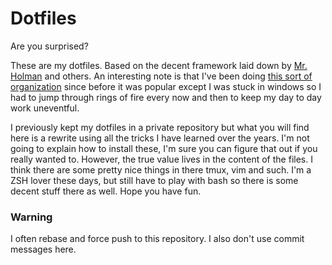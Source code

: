 # Dotfiles #####################################################################

Are you surprised?

These are my dotfiles. Based on the decent framework laid down by [Mr.
Holman][0] and others. An interesting note is that I've been doing [this sort
of organization][1] since before it was popular except I was stuck in windows
so I had to jump through rings of fire every now and then to keep my day to day
work uneventful.

I previously kept my dotfiles in a private repository but what you will find
here is a rewrite using all the tricks I have learned over the years. I'm
not going to explain how to install these, I'm sure you can figure that out if
you really wanted to. However, the true value lives in the content of the
files. I think there are some pretty nice things in there tmux, vim and such.
I'm a ZSH lover these days, but still have to play with bash so there is some
decent stuff there as well. Hope you have fun.

### Warning ####################################################################

I often rebase and force push to this repository. I also don't use commit
messages here.

[0]: https://github.com/holman/dotfiles
[1]: https://github.com/bendoerr/sanctuary


